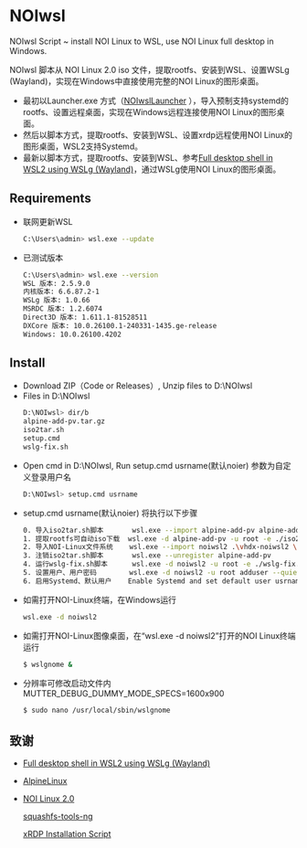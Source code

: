 # NOIwsl

NOIwsl Script ~ install NOI Linux to WSL, use NOI Linux full desktop in Windows.

NOIwsl 脚本从 NOI Linux 2.0 iso 文件，提取rootfs、安装到WSL、设置WSLg (Wayland)，实现在Windows中直接使用完整的NOI Linux的图形桌面。

* 最初以Launcher.exe 方式（[NOIwslLauncher](https://github.com/wideyu/noiwslLauncher) ），导入预制支持systemd的rootfs、设置远程桌面，实现在Windows远程连接使用NOI Linux的图形桌面。
* 然后以脚本方式，提取rootfs、安装到WSL、设置xrdp远程使用NOI Linux的图形桌面，WSL2支持Systemd。
* 最新以脚本方式，提取rootfs、安装到WSL、参考[Full desktop shell in WSL2 using WSLg (Wayland)](https://gist.github.com/tdcosta100/7def60bccc8ae32cf9cacb41064b1c0f)，通过WSLg使用NOI Linux的图形桌面。

## Requirements
* 联网更新WSL
  ```bash
  C:\Users\admin> wsl.exe --update
  ```
* 已测试版本
  ```bash
  C:\Users\admin> wsl.exe --version
  WSL 版本: 2.5.9.0
  内核版本: 6.6.87.2-1
  WSLg 版本: 1.0.66
  MSRDC 版本: 1.2.6074
  Direct3D 版本: 1.611.1-81528511
  DXCore 版本: 10.0.26100.1-240331-1435.ge-release
  Windows: 10.0.26100.4202
  ```

## Install
* Download ZIP（Code or Releases）, Unzip files to D:\NOIwsl
* Files in D:\NOIwsl
  ```bash
  D:\NOIwsl> dir/b
  alpine-add-pv.tar.gz
  iso2tar.sh
  setup.cmd
  wslg-fix.sh
  ```
* Open cmd in D:\NOIwsl, Run setup.cmd usrname(默认noier) 参数为自定义登录用户名
  ```bash
  D:\NOIwsl> setup.cmd usrname
  ```
* setup.cmd usrname(默认noier) 将执行以下步骤
  ```bash
  0. 导入iso2tar.sh脚本       wsl.exe --import alpine-add-pv alpine-add-pv alpine-add-pv.tar.gz --version 2
  1. 提取rootfs可自动iso下载  wsl.exe -d alpine-add-pv -u root -e ./iso2tar.sh ubuntu-noi-v2.0.iso /casper/filesystem.squashfs /root/rootfs.tar
  2. 导入NOI-Linux文件系统    wsl.exe --import noiwsl2 .\vhdx-noiwsl2 \\wsl.localhost\alpine-add-pv/root/rootfs.tar --version 2
  3. 注销iso2tar.sh脚本       wsl.exe --unregister alpine-add-pv
  4. 运行wslg-fix.sh脚本      wsl.exe -d noiwsl2 -u root -e ./wslg-fix.sh 
  5. 设置用户、用户密码        wsl.exe -d noiwsl2 -u root adduser --quiet --gecos '' usrname 
  6. 启用Systemd、默认用户    Enable Systemd and set default user usrname 
  ```
* 如需打开NOI-Linux终端，在Windows运行
  ```bash
  wsl.exe -d noiwsl2
  ```
* 如需打开NOI-Linux图像桌面，在“wsl.exe -d noiwsl2”打开的NOI Linux终端运行
  ```bash
  $ wslgnome &
  ```
* 分辨率可修改启动文件内 MUTTER_DEBUG_DUMMY_MODE_SPECS=1600x900
  ```bash
  $ sudo nano /usr/local/sbin/wslgnome
  ```

## 致谢
* [Full desktop shell in WSL2 using WSLg (Wayland)](https://gist.github.com/tdcosta100/7def60bccc8ae32cf9cacb41064b1c0f)
* [AlpineLinux](https://alpinelinux.org)
* [NOI Linux 2.0](https://www.noi.cn/gynoi/jsgz/2021-07-16/732450.shtml)

  [squashfs-tools-ng](https://github.com/AgentD/squashfs-tools-ng)
  
  [xRDP Installation Script](https://c-nergy.be)
